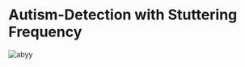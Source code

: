 # Autism-Detection with Stuttering Frequency

![abyy](https://github.com/user-attachments/assets/470fa3d2-7262-4af8-8433-95816b976e97)
